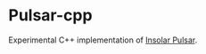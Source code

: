 # Pulsar-cpp
Experimental C++ implementation of [Insolar Pulsar](https://medium.com/insolar/choice-of-nodes-in-insolar-networks-pulsar-protocol-7b89d3bd8f28).
